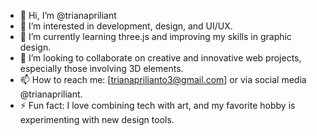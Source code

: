 - 👋 Hi, I’m @trianapriliant  
- 👀 I’m interested in development, design, and UI/UX.  
- 🌱 I’m currently learning three.js and improving my skills in graphic design.  
- 💞️ I’m looking to collaborate on creative and innovative web projects, especially those involving 3D elements.  
- 📫 How to reach me: [trianaprilianto3@gmail.com] or via social media @trianapriliant.   
- ⚡ Fun fact: I love combining tech with art, and my favorite hobby is experimenting with new design tools.  
